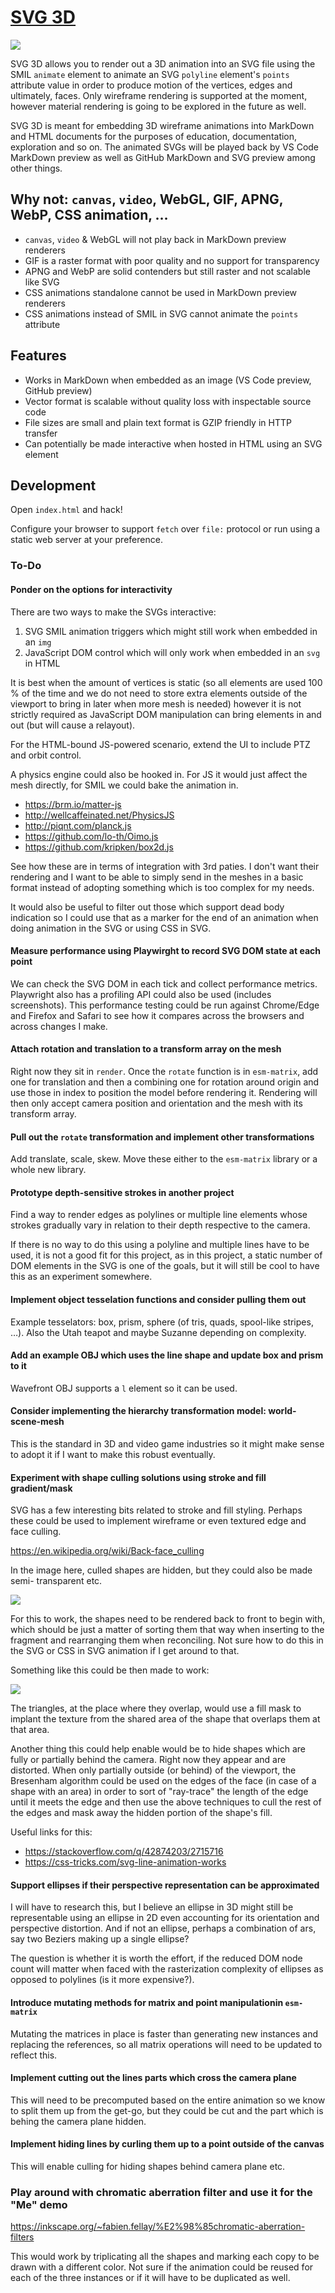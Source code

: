 # [SVG 3D](https://tomashubelbauer.github.io/svg-3d)

![](demo.svg)

SVG 3D allows you to render out a 3D animation into an SVG file using the SMIL
`animate` element to animate an SVG `polyline` element's `points` attribute
value in order to produce motion of the vertices, edges and ultimately, faces.
Only wireframe rendering is supported at the moment, however material rendering
is going to be explored in the future as well.

SVG 3D is meant for embedding 3D wireframe animations into MarkDown and HTML
documents for the purposes of education, documentation, exploration and so on.
The animated SVGs will be played back by VS Code MarkDown preview as well as
GitHub MarkDown and SVG preview among other things.

## Why not: `canvas`, `video`, WebGL, GIF, APNG, WebP, CSS animation, …

- `canvas`, `video` & WebGL will not play back in MarkDown preview renderers
- GIF is a raster format with poor quality and no support for transparency
- APNG and WebP are solid contenders but still raster and not scalable like SVG
- CSS animations standalone cannot be used in MarkDown preview renderers
- CSS animations instead of SMIL in SVG cannot animate the `points` attribute

## Features

- Works in MarkDown when embedded as an image (VS Code preview, GitHub preview)
- Vector format is scalable without quality loss with inspectable source code
- File sizes are small and plain text format is GZIP friendly in HTTP transfer
- Can potentially be made interactive when hosted in HTML using an SVG element

## Development

Open `index.html` and hack!

Configure your browser to support `fetch` over `file:` protocol or run using a
static web server at your preference.

### To-Do

#### Ponder on the options for interactivity

There are two ways to make the SVGs interactive:

1. SVG SMIL animation triggers which might still work when embedded in an `img`
2. JavaScript DOM control which will only work when embedded in an `svg` in HTML

It is best when the amount of vertices is static (so all elements are used 100 %
of the time and we do not need to store extra elements outside  of the viewport
to bring in later when more mesh is needed) however it is not strictly required
as JavaScript DOM manipulation can bring elements in and out (but will cause a
relayout).

For the HTML-bound JS-powered scenario, extend the UI to include PTZ and orbit
control.

A physics engine could also be hooked in. For JS it would just affect the mesh
directly, for SMIL we could bake the animation in.

- https://brm.io/matter-js
- http://wellcaffeinated.net/PhysicsJS
- http://piqnt.com/planck.js
- https://github.com/lo-th/Oimo.js
- https://github.com/kripken/box2d.js

See how these are in terms of integration with 3rd paties. I don't want their
rendering and I want to be able to simply send in the meshes in a basic format
instead of adopting something which is too complex for my needs.

It would also be useful to filter out those which support dead body indication
so I could use that as a marker for the end of an animation when doing animation
in the SVG or using CSS in SVG.

#### Measure performance using Playwirght to record SVG DOM state at each point

We can check the SVG DOM in each tick and collect performance metrics.
Playwright also has a profiling API could also be used (includes screenshots).
This performance testing could be run against Chrome/Edge and Firefox and Safari
to see how it compares across the browsers and across changes I make.

#### Attach rotation and translation to a transform array on the mesh

Right now they sit in `render`. Once the `rotate` function is in `esm-matrix`,
add one for translation and then a combining one for rotation around origin and
use those in index to position the model before rendering it. Rendering will
then only accept camera position and orientation and the mesh with its transform
array.

#### Pull out the `rotate` transformation and implement other transformations

Add translate, scale, skew. Move these either to the `esm-matrix` library or a
whole new library.

#### Prototype depth-sensitive strokes in another project

Find a way to render edges as polylines or multiple line elements whose strokes
gradually vary in relation to their depth respective to the camera.

If there is no way to do this using a polyline and multiple lines have to be
used, it is not a good fit for this project, as in this project, a static number
of DOM elements in the SVG is one of the goals, but it will still be cool to
have this as an experiment somewhere.

#### Implement object tesselation functions and consider pulling them out

Example tesselators: box, prism, sphere (of tris, quads, spool-like stripes, …).
Also the Utah teapot and maybe Suzanne depending on complexity.

#### Add an example OBJ which uses the line shape and update box and prism to it

Wavefront OBJ supports a `l` element so it can be used.

#### Consider implementing the hierarchy transformation model: world-scene-mesh

This is the standard in 3D and video game industries so it might make sense to
adopt it if I want to make this robust eventually.

#### Experiment with shape culling solutions using stroke and fill gradient/mask

SVG has a few interesting bits related to stroke and fill styling. Perhaps these
could be used to implement wireframe or even textured edge and face culling.

https://en.wikipedia.org/wiki/Back-face_culling

In the image here, culled shapes are hidden, but they could also be made semi-
transparent etc.

![](culling.png)

For this to work, the shapes need to be rendered back to front to begin with,
which should be just a matter of sorting them that way when inserting to the
fragment and rearranging them when reconciling. Not sure how to do this in the
SVG or CSS in SVG animation if I get around to that.

Something like this could be then made to work:

![](overlapping.png)

The triangles, at the place where they overlap, would use a fill mask to implant
the texture from the shared area of the shape that overlaps them at that area.

Another thing this could help enable would be to hide shapes which are fully or
partially behind the camera. Right now they appear and are distorted. When only
partially outside (or behind) of the viewport, the Bresenham algorithm could be
used on the edges of the face (in case of a shape with an area) in order to sort
of "ray-trace" the length of the edge until it meets the edge and then use the
above techniques to cull the rest of the edges and mask away the hidden portion
of the shape's fill.

Useful links for this:

- https://stackoverflow.com/q/42874203/2715716
- https://css-tricks.com/svg-line-animation-works

#### Support ellipses if their perspective representation can be approximated

I will have to research this, but I believe an ellipse in 3D might still be
representable using an ellipse in 2D even accounting for its orientation and
perspective distortion. And if not an ellipse, perhaps a combination of ars,
say two Beziers making up a single ellipse?

The question is whether it is worth the effort, if the reduced DOM node count
will matter when faced with the rasterization complexity of ellipses as opposed
to polylines (is it more expensive?).

#### Introduce mutating methods for matrix and point manipulationin `esm-matrix`

Mutating the matrices in place is faster than generating new instances and
replacing the references, so all matrix operations will need to be updated to
reflect this.

#### Implement cutting out the lines parts which cross the camera plane

This will need to be precomputed based on the entire animation so we know to
split them up from the get-go, but they could be cut and the part which is behing
the camera plane hidden.

#### Implement hiding lines by curling them up to a point outside of the canvas

This will enable culling for hiding shapes behind camera plane etc.

### Play around with chromatic aberration filter and use it for the "Me" demo

https://inkscape.org/~fabien.fellay/%E2%98%85chromatic-aberration-filters

This would work by triplicating all the shapes and marking each copy to be drawn
with a different color. Not sure if the animation could be reused for each of the
three instances or if it will have to be duplicated as well.

